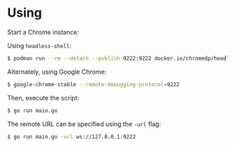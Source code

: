 # Using

Start a Chrome instance:

Using `headless-shell`:

```sh
$ podman run --rm --detach --publish 9222:9222 docker.io/chromedp/headless-shell:latest
```

Alternately, using Google Chrome:

```sh
$ google-chrome-stable --remote-debugging-protocol=9222
```

Then, execute the script:

```sh
$ go run main.go
```

The remote URL can be specified using the `-url` flag:

```sh
$ go run main.go -url ws://127.0.0.1:9222
```
